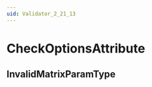 ```yaml
---
uid: Validator_2_21_13
---
```


# CheckOptionsAttribute

## InvalidMatrixParamType

<!-- Description, Properties, ... sections are auto-generated. -->
<!-- REPLACE ME AUTO-GENERATION -->

<!-- Uncomment to add extra details -->
<!--### Details-->

<!-- Uncomment to add example code -->
<!--### Example code-->
